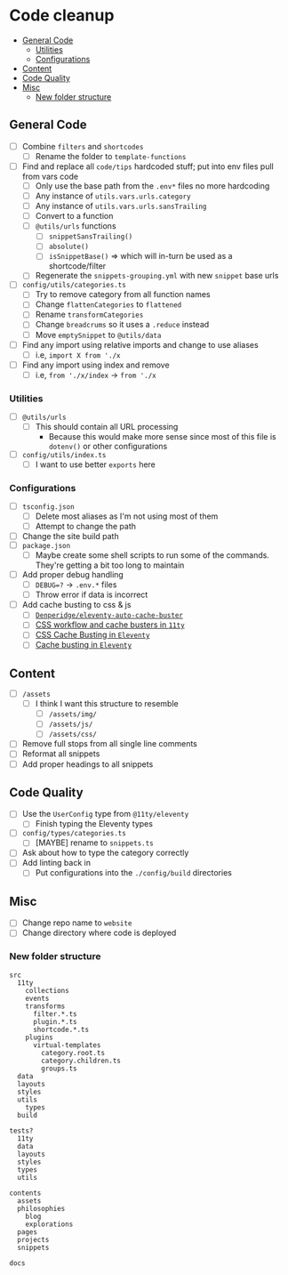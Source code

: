 # Code cleanup

- [General Code](#general-code)
  - [Utilities](#utilities)
  - [Configurations](#configurations)
- [Content](#content)
- [Code Quality](#code-quality)
- [Misc](#misc)
  - [New folder structure](#new-folder-structure)

## General Code
- [ ] Combine `filters` and `shortcodes`
  - [ ] Rename the folder to `template-functions`
- [ ] Find and replace all `code/tips` hardcoded stuff; put into env files pull from vars code
  - [ ] Only use the base path from the `.env*` files no more hardcoding
  - [ ] Any instance of `utils.vars.urls.category`
  - [ ] Any instance of `utils.vars.urls.sansTrailing`
  - [ ] Convert to a function
  - [ ] `@utils/urls` functions
    - [ ] `snippetSansTrailing()`
    - [ ] `absolute()`
    - [ ] `isSnippetBase()` => which will in-turn be used as a shortcode/filter
  - [ ] Regenerate the `snippets-grouping.yml` with new `snippet` base urls
- [ ] `config/utils/categories.ts`
  - [ ] Try to remove category from all function names
  - [ ] Change `flattenCategories` to `flattened`
  - [ ] Rename `transformCategories`
  - [ ] Change `breadcrums` so it uses a `.reduce` instead
  - [ ] Move `emptySnippet` to `@utils/data`
- [ ] Find any import using relative imports and change to use aliases
  - [ ] i.e, `import X from './x`
- [ ] Find any import using index and remove
  - [ ] i.e, `from './x/index` -> `from './x`

### Utilities
- [ ] `@utils/urls`
  - [ ] This should contain all URL processing
    - Because this would make more sense since most of this file is `dotenv()` or other configurations
- [ ] `config/utils/index.ts`
  - [ ] I want to use better `exports` here

### Configurations
- [ ] `tsconfig.json`
  - [ ] Delete most aliases as I'm not using most of them
  - [ ] Attempt to change the path
- [ ] Change the site build path
- [ ] `package.json`
  - [ ] Maybe create some shell scripts to run some of the commands. They're getting a bit too long to maintain
- [ ] Add proper debug handling
  - [ ] `DEBUG=?` -> `.env.*` files
  - [ ] Throw error if data is incorrect
- [ ] Add cache busting to css & js
  - [ ] [`Denperidge/eleventy-auto-cache-buster`](https://github.com/Denperidge/eleventy-auto-cache-buster)
  - [ ] [CSS workflow and cache busters in `11ty`](https://www.pupismyname.com/articles/11ty-css-and-cache-busters/)
  - [ ] [CSS Cache Busting in `Eleventy`](https://samdking.co.uk/blog/css-cache-busting-in-eleventy/)
  - [ ] [Cache busting in `Eleventy`](https://bnijenhuis.nl/notes/cache-busting-in-eleventy/)

## Content
- [ ] `/assets`
  - [ ] I think I want this structure to resemble
    - [ ] `/assets/img/`
    - [ ] `/assets/js/`
    - [ ] `/assets/css/`
- [ ] Remove full stops from all single line comments
- [ ] Reformat all snippets
- [ ] Add proper headings to all snippets

## Code Quality
- [ ] Use the `UserConfig` type from `@11ty/eleventy`
  - [ ] Finish typing the Eleventy types
- [ ] `config/types/categories.ts`
  - [ ] [MAYBE] rename to `snippets.ts`
- [ ] Ask about how to type the category correctly
- [ ] Add linting back in
  - [ ] Put configurations into the `./config/build` directories

## Misc
- [ ] Change repo name to `website`
- [ ] Change directory where code is deployed

### New folder structure
```
src
  11ty
    collections
    events
    transforms
      filter.*.ts
      plugin.*.ts
      shortcode.*.ts
    plugins
      virtual-templates
        category.root.ts
        category.children.ts
        groups.ts
  data
  layouts
  styles
  utils
    types
  build

tests?
  11ty
  data
  layouts
  styles
  types
  utils

contents
  assets
  philosophies
    blog
    explorations
  pages
  projects
  snippets

docs
```
